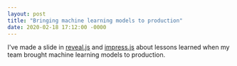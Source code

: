 ```yaml
---
layout: post
title: "Bringing machine learning models to production"
date: 2020-02-18 17:12:00 -0000
---
```

I've made a slide in [reveal.js](https://dpranantha.github.io/presentation/01-bringing-ml-model-to-production/index.html) and [impress.js](https://dpranantha.github.io/slides/ppt/01-bringing-ml-model-to-pro/index.html) about lessons learned when my team brought machine learning models to production.
